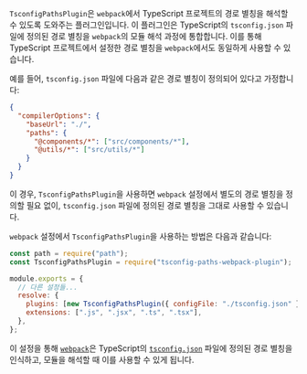 `TsconfigPathsPlugin`은 `webpack`에서 TypeScript 프로젝트의 경로 별칭을 해석할 수 있도록 도와주는 플러그인입니다. 이 플러그인은 TypeScript의 `tsconfig.json` 파일에 정의된 경로 별칭을 `webpack`의 모듈 해석 과정에 통합합니다. 이를 통해 TypeScript 프로젝트에서 설정한 경로 별칭을 `webpack`에서도 동일하게 사용할 수 있습니다.

예를 들어, `tsconfig.json` 파일에 다음과 같은 경로 별칭이 정의되어 있다고 가정합니다:

```json
{
  "compilerOptions": {
    "baseUrl": "./",
    "paths": {
      "@components/*": ["src/components/*"],
      "@utils/*": ["src/utils/*"]
    }
  }
}
```

이 경우, `TsconfigPathsPlugin`을 사용하면 `webpack` 설정에서 별도의 경로 별칭을 정의할 필요 없이, `tsconfig.json` 파일에 정의된 경로 별칭을 그대로 사용할 수 있습니다.

`webpack` 설정에서 `TsconfigPathsPlugin`을 사용하는 방법은 다음과 같습니다:

```javascript
const path = require("path");
const TsconfigPathsPlugin = require("tsconfig-paths-webpack-plugin");

module.exports = {
  // 다른 설정들...
  resolve: {
    plugins: [new TsconfigPathsPlugin({ configFile: "./tsconfig.json" })],
    extensions: [".js", ".jsx", ".ts", ".tsx"],
  },
};
```

이 설정을 통해 [`webpack`](command:_github.copilot.openRelativePath?%5B%7B%22scheme%22%3A%22file%22%2C%22authority%22%3A%22%22%2C%22path%22%3A%22%2FUsers%2Fahnsihun%2FWorkspace%2Fcosmostation-chrome-extension%2Fwebpack%22%2C%22query%22%3A%22%22%2C%22fragment%22%3A%22%22%7D%5D "/Users/ahnsihun/Workspace/cosmostation-chrome-extension/webpack")은 TypeScript의 [`tsconfig.json`](command:_github.copilot.openRelativePath?%5B%7B%22scheme%22%3A%22file%22%2C%22authority%22%3A%22%22%2C%22path%22%3A%22%2FUsers%2Fahnsihun%2FWorkspace%2Fcosmostation-chrome-extension%2Ftsconfig.json%22%2C%22query%22%3A%22%22%2C%22fragment%22%3A%22%22%7D%5D "/Users/ahnsihun/Workspace/cosmostation-chrome-extension/tsconfig.json") 파일에 정의된 경로 별칭을 인식하고, 모듈을 해석할 때 이를 사용할 수 있게 됩니다.

